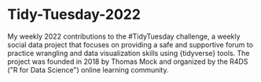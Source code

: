 # Tidy-Tuesday-2022

My weekly 2022 contributions to the #TidyTuesday challenge, a weekly social data project that focuses on providing a safe and supportive forum to practice wrangling and data visualization skills using {tidyverse} tools. The project was founded in 2018 by Thomas Mock and organized by the R4DS ("R for Data Science") online learning community.
